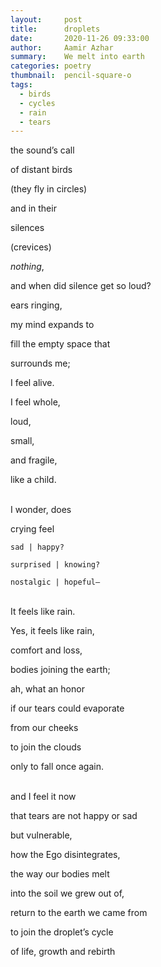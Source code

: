 ```yaml
---
layout:     post
title:      droplets
date:       2020-11-26 09:33:00
author:     Aamir Azhar
summary:    We melt into earth
categories: poetry
thumbnail:  pencil-square-o
tags:
  - birds
  - cycles
  - rain
  - tears
---
```

the sound’s call

of distant birds

(they fly in circles)

and in their

silences

(crevices)

*nothing*,

and when did silence get so loud?

ears ringing,

my mind expands to

fill the empty space that

surrounds me;

I feel alive.

I feel whole,

loud,

small,

and fragile,

like a child.

<br>
I wonder, does

crying feel

`sad | happy?`

`surprised | knowing?`

`nostalgic | hopeful—`

<br>
It feels like rain.

Yes, it feels like rain,

comfort and loss,

bodies joining the earth;

ah, what an honor

if our tears could evaporate

from our cheeks

to join the clouds

only to fall once again.

<br>
and I feel it now

that tears are not happy or sad

but vulnerable,

how the Ego disintegrates,

the way our bodies melt

into the soil we grew out of,

return to the earth we came from

to join the droplet’s cycle

of life, growth and rebirth
